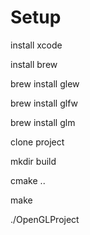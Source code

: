 # Setup

install xcode

install brew

brew install glew

brew install glfw

brew install glm

clone project

mkdir build

cmake ..

make

./OpenGLProject
